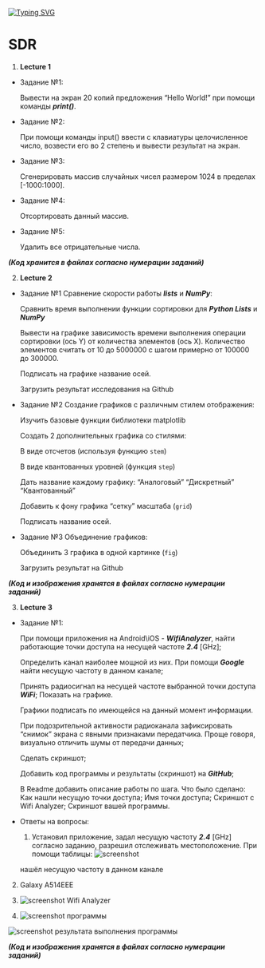﻿[![Typing SVG](https://readme-typing-svg.herokuapp.com?font=Fira+Code&pause=1000&color=000000&background=FFFFFF&width=435&lines=Hello%2C+I'm+Georgii;A+group+student+ia131)](https://git.io/typing-svg)

# SDR
1. **Lecture 1**

* Задание №1:

    Вывести на экран 20 копий предложения “Hello World!” при помощи команды ***print()***.
* Задание №2:

    При помощи команды input() ввести с клавиатуры целочисленное число, возвести его во 2 степень и вывести результат на экран.
* Задание №3:

    Сгенерировать массив случайных чисел размером 1024 в пределах [-1000:1000].
* Задание №4:

    Отсортировать данный массив.
* Задание №5:

    Удалить все отрицательные числа.

***(Код хранится в файлах согласно нумерации заданий)***

2. **Lecture 2**

* Задание №1 Сравнение скорости работы ***lists*** и ***NumPy***:

    Сравнить время выполнении функции сортировки для ***Python Lists*** и ***NumPy***

    Вывести на графике зависимость времени выполнения операции сортировки (ось Y) от количества элементов (ось X). Количество элементов считать от 10 до 5000000 c шагом примерно от 100000 до 300000.
 
    Подписать на графике название осей.

    Загрузить результат исследования на Github

* Задание №2 Создание графиков с различным стилем отображения:

    Изучить базовые функции библиотеки matplotlib

    Создать 2 дополнительных графика со стилями:

    В виде отсчетов (используя функцию `stem`)

    В виде квантованных уровней (функция `step`)

    Дать название каждому графику:
    “Аналоговый”
    “Дискретный”
    “Квантованный”

    Добавить к фону графика “сетку” масштаба (`grid`)

    Подписать название осей.
* Задание №3 Объединение графиков:

    Объединить 3 графика в одной картинке (`fig`)

    Загрузить результат на Github

***(Код и изображения хранятся в файлах согласно нумерации заданий)***

3. **Lecture 3**

* Задание №1:

    При помощи приложения на Android\iOS - ***WifiAnalyzer***, найти работающие точки доступа на несущей частоте ***2.4*** [GHz];

    Определить канал наиболее мощной из них. При помощи ***Google*** найти несущую частоту в данном канале;

    Принять радиосигнал на несущей частоте выбранной точки доступа ***WiFi***; Показать на графике.

    Графики подписать по имеющейся на данный момент информации. 

    При подозрительной активности радиоканала зафиксировать “снимок” экрана с явными признаками передатчика. Проще говоря, визуально отличить шумы от передачи данных;

    Сделать скриншот;

    Добавить код программы и результаты (скриншот) на ***GitHub***; 
    
    В Readme добавить описание работы по шага. Что было сделано:
     Как нашли несущую точки доступа; 
     Имя точки доступа; 
     Скриншот с Wifi Analyzer;
     Скриншот вашей программы.

* Ответы на вопросы:
    1. Установил приложение, задал несущую частоту ***2.4*** [GHz] согласно заданию, разрешил отслеживать местоположение. При помощи таблицы:
        ![screenshot](https://github.com/Georgii2003/SDR/blob/main/Lecture_3/%D0%A2%D0%B0%D0%B1%D0%BB%D0%B8%D1%86%D0%B0.jpg) 
        
    нашёл несущую частоту в данном канале
        
2. Galaxy A514EEE

3. ![screenshot Wifi Analyzer](https://github.com/Georgii2003/SDR/blob/main/Lecture_3/%D0%B3%D1%80%D0%B0%D1%84%D0%B8%D0%BA%D0%B8.jpg)
    
4. ![screenshot программы](https://github.com/Georgii2003/SDR/blob/main/Lecture_3/%D0%9F%D1%80%D0%BE%D0%B3%D1%80%D0%B0%D0%BC%D0%BC%D0%B0.png)
    
![screenshot результата выполнения программы](https://github.com/Georgii2003/SDR/blob/main/Lecture_3/%D0%A1%D0%B8%D0%B3%D0%BD%D0%B0%D0%BB_2.jpg)

***(Код и изображения хранятся в файлах согласно нумерации заданий)***
